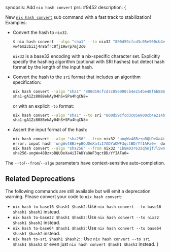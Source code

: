 synopsis: Add `nix hash convert`
prs: #9452
description: {

New [`nix hash convert`](https://github.com/NixOS/nix/issues/8876) sub command with a fast track
to stabilization! Examples:

- Convert the hash to `nix32`.

  ```bash
  $ nix hash convert --algo "sha1" --to nix32 "800d59cfcd3c05e900cb4e214be48f6b886a08df"
  vw46m23bizj4n8afrc0fj19wrp7mj3c0
  ```
  `nix32` is a base32 encoding with a nix-specific character set.
  Explicitly specify the hashing algorithm (optional with SRI hashes) but detect hash format by the length of the input
  hash.
- Convert the hash to the `sri` format that includes an algorithm specification:
  ```bash
  nix hash convert --algo "sha1" "800d59cfcd3c05e900cb4e214be48f6b886a08df"
  sha1-gA1Zz808BekAy04hS+SPa4hqCN8=
  ```
  or with an explicit `-to` format:
  ```bash
  nix hash convert --algo "sha1" --to sri "800d59cfcd3c05e900cb4e214be48f6b886a08df"
  sha1-gA1Zz808BekAy04hS+SPa4hqCN8=
  ```
- Assert the input format of the hash:
  ```bash
  nix hash convert --algo "sha256" --from nix32 "ungWv48Bz+pBQUDeXa4iI7ADYaOWF3qctBD/YfIAFa0="
  error: input hash 'ungWv48Bz+pBQUDeXa4iI7ADYaOWF3qctBD/YfIAFa0=' does not have the expected format '--from nix32'
  nix hash convert --algo "sha256" --from nix32 "1b8m03r63zqhnjf7l5wnldhh7c134ap5vpj0850ymkq1iyzicy5s"
  sha256-ungWv48Bz+pBQUDeXa4iI7ADYaOWF3qctBD/YfIAFa0=
  ```

The `--to`/`--from`/`--algo` parameters have context-sensitive auto-completion.

## Related Deprecations

The following commands are still available but will emit a deprecation warning. Please convert your code to
`nix hash convert`:

- `nix hash to-base16 $hash1 $hash2`: Use `nix hash convert --to base16 $hash1 $hash2` instead.
- `nix hash to-base32 $hash1 $hash2`: Use `nix hash convert --to nix32 $hash1 $hash2` instead.
- `nix hash to-base64 $hash1 $hash2`: Use `nix hash convert --to base64 $hash1 $hash2` instead.
- `nix hash to-sri $hash1 $hash2`: : Use `nix hash convert --to sri $hash1 $hash2`
  or even just `nix hash convert $hash1 $hash2` instead.
}

